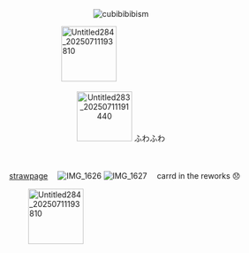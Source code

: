 　　　　
　　　　　
<p align="center"> <img src="https://komarev.com/ghpvc/?username=cubibibibism&label=fuwa　fuwa　&color=FFCFC8&style=flat" alt="cubibibibism" /> </p>
　　　　
　　　　　　<img width="100" height="100" alt="Untitled284_20250711193810" src="https://github.com/user-attachments/assets/682b90e5-1407-44ae-b568-9aeda8ce2193" />

 <p align="center"> <img width="100" height="90" alt="Untitled283_20250711191440" src="https://github.com/user-attachments/assets/ed691e98-1cf0-4ca3-98af-39c9b7ea041f" /> ふわふわ

　　　　
　　　　　　
　<p align="center">　[strawpage](https://nanasuii.straw.page/)　 
![IMG_1626](https://github.com/user-attachments/assets/811e80d7-26a2-4531-8db6-f4be298bef01) ![IMG_1627](https://github.com/user-attachments/assets/42758936-9b20-4954-a087-bf0d82b7926c)
 　carrd in the reworks 😞　

　　　　　　<img width="100" height="100" alt="Untitled284_20250711193810" src="https://github.com/user-attachments/assets/682b90e5-1407-44ae-b568-9aeda8ce2193" />
